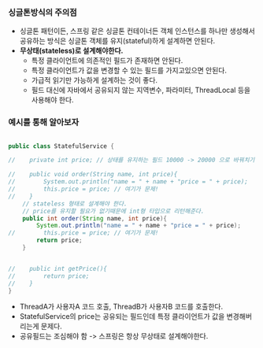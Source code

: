 ### 싱글톤방식의 주의점
* 싱글톤 패턴이든, 스프링 같은 싱글톤 컨테이너든 객체 인스턴스를 하나만 생성해서 공유하는 방식은 싱글톤 객체를 유지(stateful)하게 설계하면 안된다.
* <b>무상태(stateless)로 설계해야한다.</b>
  * 특정 클라이언트에 의존적인 필드가 존재하면 안된다.
  * 특정 클라이언트가 값을 변경할 수 있는 필드를 가지고있으면 안된다.
  * 가급적 읽기만 가능하게 설계하는 것이 좋다.
  * 필드 대신에 자바에서 공유되지 않는 지역변수, 파라미터, ThreadLocal 등을 사용해야 한다.

### 예시를 통해 알아보자
``` java

public class StatefulService {

//    private int price; // 상태를 유지하는 필드 10000 -> 20000 으로 바꿔치기

//    public void order(String name, int price){
//        System.out.println("name = " + name + "price = " + price);
//        this.price = price; // 여기가 문제!
//    }
    // stateless 형태로 설계해야 한다.
    // price를 유지할 필요가 없기때문에 int형 타입으로 리턴해준다.
    public int order(String name, int price){
        System.out.println("name = " + name + "price = " + price);
//        this.price = price; // 여기가 문제!
        return price;
    }


//    public int getPrice(){
//        return price;
//    }
}

```


* ThreadA가 사용자A 코드 호출, ThreadB가 사용자B 코드를 호출한다.
* StatefulService의 price는 공유되는 필드인데 특정 클라이언트가 값을 변경해버리는게 문제다.
* 공유필드는 조심해야 함 -> 스프링은 항상 무상태로 설계해야한다.
